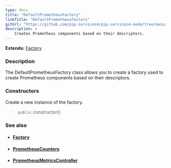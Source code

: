```yaml
---
type: docs
title: "DefaultPrometheusFactory"
linkTitle: "DefaultPrometheusFactory"
gitUrl: "https://github.com/pip-services4/pip-services4-node/tree/main/pip-services4-prometheus-node"
description: > 
    Creates Prometheus components based on their descriptors.
---
```


**Extends:** [Factory](../../../components/build/factory)

### Description

The DefaultPrometheusFactory class allows you to create a factory used to create Prometheus components based on their descriptors.

### Constructors

Create a new instance of the factory.

> `public` constructor()


### See also
- #### [Factory](../../../components/build/factory)
- #### [PrometheusCounters](../../count/prometheus_counters)
- #### [PrometheusMetricsController](../../controllers/prometheus_metrics_controller)

